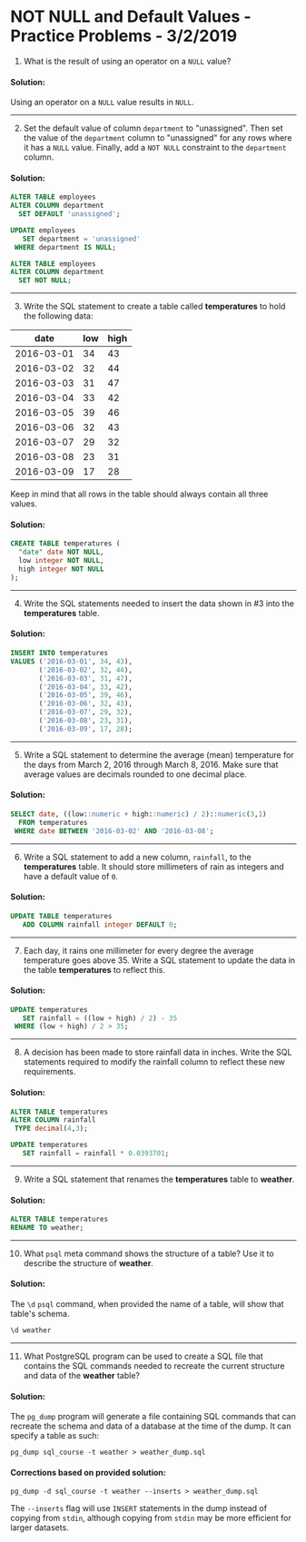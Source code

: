 
[comment]: # (not_null_and_default_values.md)

# NOT NULL and Default Values - Practice Problems - 3/2/2019

1. What is the result of using an operator on a `NULL` value?

#### Solution:

Using an operator on a `NULL` value results in `NULL`.

---

2. Set the default value of column `department` to "unassigned". Then set the value of the `department` column to "unassigned" for any rows where it has a `NULL` value. Finally, add a `NOT NULL` constraint to the `department` column.

#### Solution:

```sql
ALTER TABLE employees
ALTER COLUMN department
  SET DEFAULT 'unassigned';

UPDATE employees
   SET department = 'unassigned'
 WHERE department IS NULL;

ALTER TABLE employees
ALTER COLUMN department
  SET NOT NULL;
```

---

3. Write the SQL statement to create a table called **temperatures** to hold the following data:

| date       | low | high |
|------------|-----|------|
| 2016-03-01 | 34  | 43   |
| 2016-03-02 | 32  | 44   |
| 2016-03-03 | 31  | 47   |
| 2016-03-04 | 33  | 42   |
| 2016-03-05 | 39  | 46   |
| 2016-03-06 | 32  | 43   |
| 2016-03-07 | 29  | 32   |
| 2016-03-08 | 23  | 31   |
| 2016-03-09 | 17  | 28   |

Keep in mind that all rows in the table should always contain all three values.

#### Solution:

```sql
CREATE TABLE temperatures (
  "date" date NOT NULL,
  low integer NOT NULL,
  high integer NOT NULL
);
```

---

4. Write the SQL statements needed to insert the data shown in #3 into the **temperatures** table.

#### Solution:

```sql
INSERT INTO temperatures
VALUES ('2016-03-01', 34, 43),
       ('2016-03-02', 32, 44),
       ('2016-03-03', 31, 47),
       ('2016-03-04', 33, 42),
       ('2016-03-05', 39, 46),
       ('2016-03-06', 32, 43),
       ('2016-03-07', 29, 32),
       ('2016-03-08', 23, 31),
       ('2016-03-09', 17, 28);
```

---

5. Write a SQL statement to determine the average (mean) temperature for the days from March 2, 2016 through March 8, 2016. Make sure that average values are decimals rounded to one decimal place.

#### Solution:

```sql
SELECT date, ((low::numeric + high::numeric) / 2)::numeric(3,1)
  FROM temperatures
 WHERE date BETWEEN '2016-03-02' AND '2016-03-08';
```

---

6. Write a SQL statement to add a new column, `rainfall`, to the **temperatures** table. It should store millimeters of rain as integers and have a default value of `0`.

#### Solution:

```sql
UPDATE TABLE temperatures
   ADD COLUMN rainfall integer DEFAULT 0;
```

---

7. Each day, it rains one millimeter for every degree the average temperature goes above 35. Write a SQL statement to update the data in the table **temperatures** to reflect this.

#### Solution:

```sql
UPDATE temperatures
   SET rainfall = ((low + high) / 2) - 35
 WHERE (low + high) / 2 > 35;
```

---

8. A decision has been made to store rainfall data in inches. Write the SQL statements required to modify the rainfall column to reflect these new requirements.

#### Solution:

```sql
ALTER TABLE temperatures
ALTER COLUMN rainfall
 TYPE decimal(4,3);

UPDATE temperatures
   SET rainfall = rainfall * 0.0393701;
```

---

9. Write a SQL statement that renames the **temperatures** table to **weather**.

#### Solution:

```sql
ALTER TABLE temperatures
RENAME TO weather;
```

---

10. What `psql` meta command shows the structure of a table? Use it to describe the structure of **weather**.

#### Solution:

The `\d` `psql` command, when provided the name of a table, will show that table's schema.

```sql
\d weather
```

---

11. What PostgreSQL program can be used to create a SQL file that contains the SQL commands needed to recreate the current structure and data of the **weather** table?

#### Solution:

The `pg_dump` program will generate a file containing SQL commands that can recreate the schema and data of a database at the time of the dump. It can specify a table as such:

```
pg_dump sql_course -t weather > weather_dump.sql
```

#### Corrections based on provided solution:

```
pg_dump -d sql_course -t weather --inserts > weather_dump.sql
```

The `--inserts` flag will use `INSERT` statements in the dump instead of copying from `stdin`, although copying from `stdin` may be more efficient for larger datasets.
